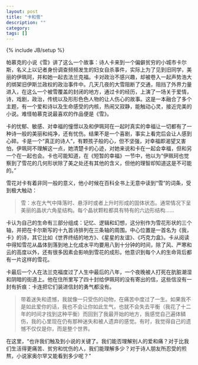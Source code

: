 ```yaml
---
layout: post
title: "卡和雪"
description: ""
category: 
tags: []
---
```

{% include JB/setup %}

帕慕克的小说《雪》讲了这么一个故事：诗人卡来到一个偏僻贫穷的小城市卡尔斯，名义上以记者身份调查频频发生的妇女自杀事件，实际上为了见到旧同学，美丽的伊珮珂，并和她一起去法兰克福。卡对政治不感兴趣，却被卷入一起声势浩大的绑架旧伊斯兰政权的政治事件中。几天几夜的大雪阻断了交通，阻挡了外界力量进入，在这么一个被雪覆盖的封闭的地方，通过卡的经历，上演了一场关于爱情，诗，戏剧，政治，传统以及形形色色人物的让人伤心的故事。这是一本融合了多个主题，有一个爱和诗以及生命感受的内核，热闹又寂静，能触动心灵，接近完美的小说。难怪帕慕克说最喜欢的作品便是《雪》。

卡的忧郁、敏感、对幸福的憧憬以及和伊珮珂在一起时真实的幸福让一切都有了一种诗一般的美丽和纯净，还有忧伤。结果不是一个喜剧，事实上看完后会让人感到心碎。卡是一个“真正的诗人”，有颗孩子般的心，但不坚强，对幸福即渴望又害怕，伊珮珂不理解这一点，她清楚卡的心迹，对她来说和卡在一起会幸福，但和另一个在一起也会。卡也可能知道，在《短暂的幸福》一节中，他以为“伊珮珂也觉察到了雪花的几何形状除了美之处还有其他的含义，但他的理智却知道这是不可能的。”

雪花对卡有着非同一般的意义，他小时候在百科全书上无意中读到“雪”的词条，受到极大触动：

> 雪：水在大气中降落时、悬浮时或者上升时形成的固体状态。通常情况下呈美丽的晶状六角星结构。每个晶状颗粒都具有特有的六边形结构......

卡认为自己的生命有三部分组成：记忆、逻辑和幻想，这分别作为雪花形状的三个轴，并把在卡尔斯写的十九首诗排列在三条轴的周围。中心位置是一首名为《我，卡》的诗，其它比如《世界终结的地方》、《星星的友谊》、《巧克力盒》。卡从阅读中得知雪花从晶体到落到地上化成水平均要用八到十分钟的时间，除了风、严寒和云的高度以外，还有很多因素会影响到雪花的成形。他意识到每个人的生命背后都有一片这样的雪花。

卡最后一个人在法兰克福度过了人生中最后的八年，一个夜晚被人打死在肮脏潮湿和阴暗的街道上。他在住所里写了四十封给伊珮珂的没有寄出的信，这些信没有一封有折痕：卡连把它们装进信封的勇气都没有。

> 带着迷失和遗憾，我就像一只受伤的动物，在痛苦中度过了一生。如果我不是如此爱你的话，我也不会让你如此生气，也就不会失去平衡（我花了十二年的时间才找到这种平衡）而回到了我最开始的地方，我感觉自己遍体鳞伤，我的心里现在仍有那种迷失和被人遗弃的感觉。有时，我觉得自己的遗憾不仅仅是你，而是整个世界。

在这里，“也许我们触及到小说的关键了。我们能否理解别人的爱和痛？对于比我们生活得更痛苦、贫穷和忧伤的人，我们能理解多少？对于诗人朋友所忍受的煎熬，小说家奥尔罕又能看到多少呢？”
